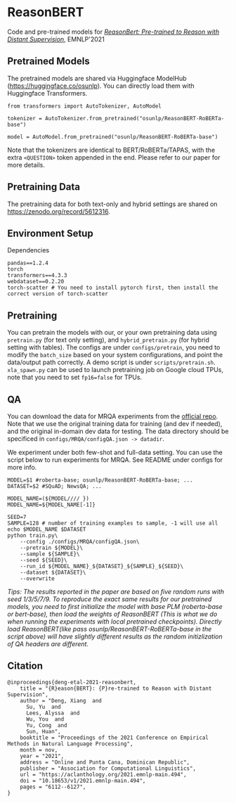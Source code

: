 # ReasonBERT
Code and pre-trained models for [*ReasonBert: Pre-trained to Reason with Distant Supervision*](https://arxiv.org/abs/2109.04912), EMNLP'2021

## Pretrained Models
The pretrained models are shared via Huggingface ModelHub (https://huggingface.co/osunlp). You can directly load them with Huggingface Transformers.
```
from transformers import AutoTokenizer, AutoModel
  
tokenizer = AutoTokenizer.from_pretrained("osunlp/ReasonBERT-RoBERTa-base")

model = AutoModel.from_pretrained("osunlp/ReasonBERT-RoBERTa-base")
```
Note that the tokenizers are identical to BERT/RoBERTa/TAPAS, with the extra `<QUESTION>` token appended in the end. Please refer to our paper for more details.

## Pretraining Data
The pretraining data for both text-only and hybrid settings are shared on https://zenodo.org/record/5612316.

## Environment Setup
Dependencies
```
pandas==1.2.4
torch
transformers==4.3.3
webdataset==0.2.20
torch-scatter # You need to install pytorch first, then install the correct version of torch-scatter
```
## Pretraining
You can pretrain the models with our, or your own pretraining data using `pretrain.py` (for text only setting), and `hybrid_pretrain.py` (for hybrid setting with tables). The configs are under `configs/pretrain`, you need to modify the `batch_size` based on your system configurations, and point the data/output path correctly. A demo script is under `scripts/pretrain.sh`. `xla_spawn.py` can be used to launch pretraining job on Google cloud TPUs, note that you need to set `fp16=false` for TPUs.

## QA
You can download the data for MRQA experiments from the [official repo](https://github.com/mrqa/MRQA-Shared-Task-2019). Note that we use the original training data for training (and dev if needed), and the original in-domain dev data for testing. The data directory should be specificed in `configs/MRQA/configQA.json -> datadir`.

We experiment under both few-shot and full-data setting. You can use the script below to run experiments for MRQA. See README under configs for more info.
```
MODEL=$1 #roberta-base; osunlp/ReasonBERT-RoBERTa-base; ...
DATASET=$2 #SQuAD; NewsQA; ...

MODEL_NAME=(${MODEL//// })
MODEL_NAME=${MODEL_NAME[-1]}

SEED=7 
SAMPLE=128 # number of training examples to sample, -1 will use all
echo $MODEL_NAME $DATASET
python train.py\
    --config ./configs/MRQA/configQA.json\
    --pretrain ${MODEL}\
    --sample ${SAMPLE}\
    --seed ${SEED}\
    --run_id ${MODEL_NAME}_${DATASET}_${SAMPLE}_${SEED}\
    --dataset ${DATASET}\
    --overwrite
```
*Tips: The results reported in the paper are based on five random runs with seed 1/3/5/7/9. To reproduce the exact same results for our pretrained models, you need to first initialize the model with base PLM (roberta-base or bert-base), then load the weights of ReasonBERT (This is what we do when running the experiments with local pretrained checkpoints). Directly load ReasonBERT(like pass osunlp/ReasonBERT-RoBERTa-base in the script above) will have slightly different results as the random initizlization of QA headers are different.*

## Citation
```
@inproceedings{deng-etal-2021-reasonbert,
    title = "{R}eason{BERT}: {P}re-trained to Reason with Distant Supervision",
    author = "Deng, Xiang  and
      Su, Yu  and
      Lees, Alyssa  and
      Wu, You  and
      Yu, Cong  and
      Sun, Huan",
    booktitle = "Proceedings of the 2021 Conference on Empirical Methods in Natural Language Processing",
    month = nov,
    year = "2021",
    address = "Online and Punta Cana, Dominican Republic",
    publisher = "Association for Computational Linguistics",
    url = "https://aclanthology.org/2021.emnlp-main.494",
    doi = "10.18653/v1/2021.emnlp-main.494",
    pages = "6112--6127",
}
```
